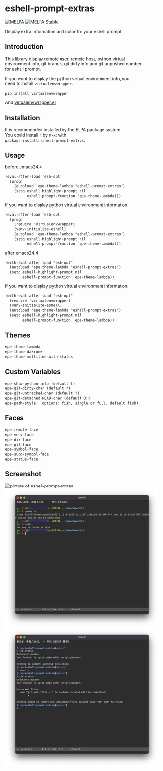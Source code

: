 eshell-prompt-extras
====================
[![MELPA](https://melpa.org/packages/eshell-prompt-extras-badge.svg)](https://melpa.org/#/eshell-prompt-extras)
[![MELPA Stable](https://stable.melpa.org/packages/eshell-prompt-extras-badge.svg)](https://stable.melpa.org/#/eshell-prompt-extras)

Display extra information and color for your eshell prompt.

Introduction
------------
This library display remote user, remote host, python virtual  
environment info, git branch, git dirty info and git unpushed number  
for eshell prompt.  

If you want to display the python virtual environment info, you  
need to install `virtualenvwrapper`.  

`pip install virtualenvwrapper`  

And [virtualenvwrapper.el](https://github.com/porterjamesj/virtualenvwrapper.el)

Installation
------------
It is recommended installed by the ELPA package system.  
You could install it by `M-x`: with  
`package-install`: `eshell-prompt-extras`.

Usage
-----
before emacs24.4

    (eval-after-load 'esh-opt
      (progn
        (autoload 'epe-theme-lambda "eshell-prompt-extras")
        (setq eshell-highlight-prompt nil
              eshell-prompt-function 'epe-theme-lambda)))

If you want to display python virtual environment information.

    (eval-after-load 'esh-opt
      (progn
        (require 'virtualenvwrapper)
        (venv-initialize-eshell)
        (autoload 'epe-theme-lambda "eshell-prompt-extras")
        (setq eshell-highlight-prompt nil
              eshell-prompt-function 'epe-theme-lambda))))

after emacs24.4

    (with-eval-after-load "esh-opt"
      (autoload 'epe-theme-lambda "eshell-prompt-extras")
      (setq eshell-highlight-prompt nil
            eshell-prompt-function 'epe-theme-lambda))

If you want to display python virtual environment information:

    (with-eval-after-load "esh-opt"
      (require 'virtualenvwrapper)
      (venv-initialize-eshell)
      (autoload 'epe-theme-lambda "eshell-prompt-extras")
      (setq eshell-highlight-prompt nil
            eshell-prompt-function 'epe-theme-lambda))

Themes
------

    epe-theme-lambda  
    epe-theme-dakrone
    epe-theme-multiline-with-status

Custom Variables
----------------

    epe-show-python-info (default t)  
    epe-git-dirty-char (default *)  
    epe-git-untracked-char (default ?)  
    epe-git-detached-HEAD-char (default D:)  
    epe-path-style: (options: fish, single or full. default fish)

Faces
-----

    epe-remote-face  
    epe-venv-face  
    epe-dir-face  
    epe-git-face  
    epe-symbol-face  
    epe-sudo-symbol-face
    epe-status-face

Screenshot
----------

![picture of eshell-prompt-extras](https://raw.githubusercontent.com/kaihaosw/eshell-prompt-extras/master/screenshot.png)
![](./epe-theme-pipeline.png)
![](./epe-theme-multiline-with-status.png)

